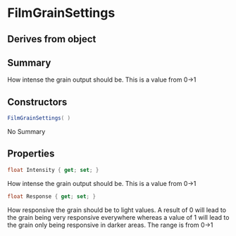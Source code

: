 # FilmGrainSettings

## Derives from object

## Summary

How intense the grain output should be. This is a value
from 0->1
## Constructors

```c#
FilmGrainSettings( ) 
```
No Summary
## Properties

```c#
float Intensity { get; set; } 
```
How intense the grain output should be. This is a value
from 0->1
```c#
float Response { get; set; } 
```
How responsive the grain should be to light values. A result
of 0 will lead to the grain being very responsive everywhere
whereas a value of 1 will lead to the grain only being responsive in darker
areas.
The range is from 0->1
